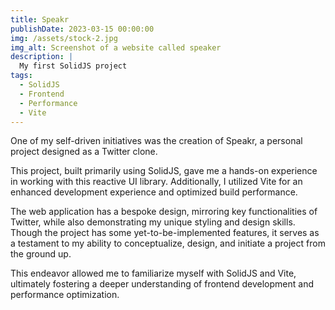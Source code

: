 ```yaml
---
title: Speakr
publishDate: 2023-03-15 00:00:00
img: /assets/stock-2.jpg
img_alt: Screenshot of a website called speaker
description: |
  My first SolidJS project
tags:
  - SolidJS
  - Frontend
  - Performance
  - Vite
---
```


One of my self-driven initiatives was the creation of Speakr, a personal project designed as a Twitter clone.

This project, built primarily using SolidJS, gave me a hands-on experience in working with this reactive UI library. Additionally, I utilized Vite for an enhanced development experience and optimized build performance.

The web application has a bespoke design, mirroring key functionalities of Twitter, while also demonstrating my unique styling and design skills. Though the project has some yet-to-be-implemented features, it serves as a testament to my ability to conceptualize, design, and initiate a project from the ground up.

This endeavor allowed me to familiarize myself with SolidJS and Vite, ultimately fostering a deeper understanding of frontend development and performance optimization.
